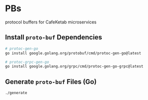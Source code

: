 # PBs

protocol buffers for CafeKetab microservices

## Install `proto-buf` Dependencies

```bash
# protoc-gen-go
go install google.golang.org/protobuf/cmd/protoc-gen-go@latest 

# protoc-grpc-gen-go
go install google.golang.org/grpc/cmd/protoc-gen-go-grpc@latest 
```

## Generate `proto-buf` Files (Go)

```bash
./generate
```
